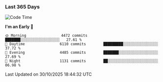 ### Last 365 Days
<!--START_SECTION:waka-->
![Code Time](http://img.shields.io/badge/Code%20Time-1%2C203%20hrs%2050%20mins-blue)

**I'm an Early 🐤** 

```text
🌞 Morning                4472 commits        ███████░░░░░░░░░░░░░░░░░░   27.61 % 
🌆 Daytime                6110 commits        █████████░░░░░░░░░░░░░░░░   37.72 % 
🌃 Evening                4485 commits        ███████░░░░░░░░░░░░░░░░░░   27.69 % 
🌙 Night                  1131 commits        ██░░░░░░░░░░░░░░░░░░░░░░░   06.98 % 
```



 Last Updated on 30/10/2025 18:44:32 UTC
<!--END_SECTION:waka-->

<!--
**BrianCurliss/BrianCurliss** is a ✨ _special_ ✨ repository because its `README.md` (this file) appears on your GitHub profile.

Here are some ideas to get you started:

- 🔭 I’m currently working on ...
- 🌱 I’m currently learning ...
- 👯 I’m looking to collaborate on ...
- 🤔 I’m looking for help with ...
- 💬 Ask me about ...
- 📫 How to reach me: ...
- 😄 Pronouns: ...
- ⚡ Fun fact: ...
-->
